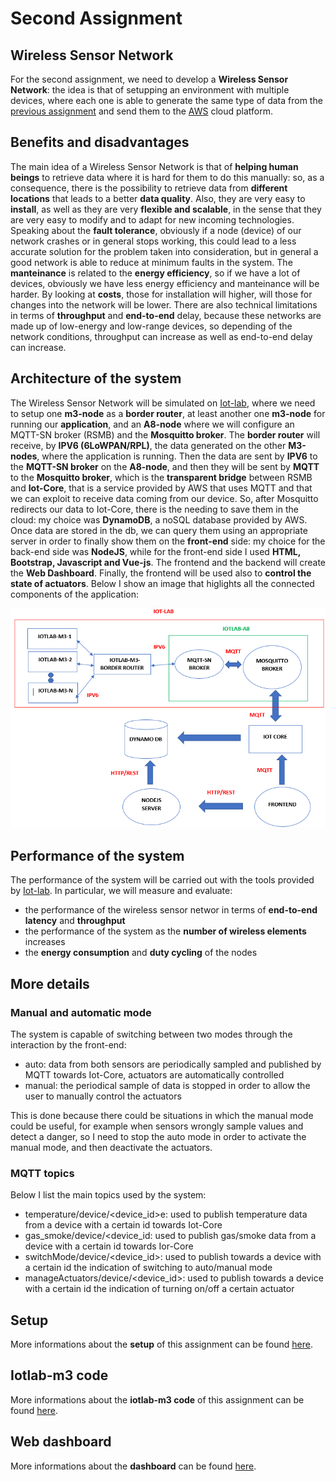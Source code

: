 # Second Assignment

## Wireless Sensor Network
For the second assignment, we need to develop a **Wireless Sensor Network**: the idea is that of setupping an environment with multiple devices, where each one is able to generate the same type of data from the [previous assignment](https://github.com/IvanGiacomoni/Iot-Individual-Assignments/blob/main/FirstAssignment/README.md) and send them to the [AWS](https://aws.amazon.com/education/awseducate/) cloud platform.

## Benefits and disadvantages
The main idea of a Wireless Sensor Network is that of **helping human beings** to retrieve data where it is hard for them to do this manually: so, as a consequence, there is the possibility to retrieve data from **different locations** that leads to a better **data quality**. Also, they are very easy to **install**, as well as they are very **flexible and scalable**, in the sense that they are very easy to modify and to adapt for new incoming technologies. Speaking about the **fault tolerance**, obviously if a node (device) of our network crashes or in general stops working, this could lead to a less accurate solution for the problem taken into consideration, but in general a good network is able to reduce at minimum faults in the system. The **manteinance** is related to the **energy efficiency**, so if we have a lot of devices, obviously we have less energy efficiency and manteinance will be harder. By looking at **costs**, those for installation will higher, will those for changes into the network will be lower. There are also technical limitations in terms of **throughput** and **end-to-end** delay, because these networks are made up of low-energy and low-range devices, so depending of the network conditions, throughput can increase as well as end-to-end delay can increase.

## Architecture of the system
The Wireless Sensor Network will be simulated on [Iot-lab](https://www.iot-lab.info/), where we need to setup one **m3-node** as a **border router**, at least another one **m3-node** for running our **application**, and an **A8-node** where we will configure an MQTT-SN broker (RSMB) and the **Mosquitto broker**. The **border router** will receive, by **IPV6 (6LoWPAN/RPL)**, the data generated on the other **M3-nodes**, where the application is running. Then the data are sent by **IPV6** to the **MQTT-SN broker** on the **A8-node**, and then they will be sent by **MQTT** to the **Mosquitto broker**, which is the **transparent bridge** between RSMB and **Iot-Core**, that is a service provided by AWS that uses MQTT and that we can exploit to receive data coming from our device. So, after Mosquitto redirects our data to Iot-Core, there is the needing to save them in the cloud: my choice was **DynamoDB**, a noSQL database provided by AWS. Once data are stored in the db, we can query them using an appropriate server in order to finally show them on the **front-end** side: my choice for the back-end side was **NodeJS**, while for the front-end side I used **HTML, Bootstrap, Javascript and Vue-js**. The frontend and the backend will create the **Web Dashboard**. Finally, the frontend will be used also to **control the state of actuators**. Below I show an image that higlights all the connected components of the application:

![img](https://github.com/IvanGiacomoni/Iot-Individual-Assignments/blob/main/SecondAssignment/images/architecture_hw2.png)

## Performance of the system
The performance of the system will be carried out with the tools provided by [Iot-lab](https://www.iot-lab.info/). In particular, we will measure and evaluate:

- the performance of the wireless sensor networ in terms of **end-to-end latency** and **throughput**
- the performance of the system as the **number of wireless elements** increases
- the **energy consumption** and **duty cycling** of the nodes

## More details

### Manual and automatic mode
The system is capable of switching between two modes through the interaction by the front-end:

- auto: data from both sensors are periodically sampled and published by MQTT towards Iot-Core, actuators are automatically controlled
- manual: the periodical sample of data is stopped in order to allow the user to manually control the actuators

This is done because there could be situations in which the manual mode could be useful, for example when sensors wrongly sample values and detect a danger, so I need to stop the auto mode in order to activate the manual mode, and then deactivate the actuators.

### MQTT topics
Below I list the main topics used by the system:

- temperature/device/<device_id>e: used to publish temperature data from a device with a certain id towards Iot-Core
- gas_smoke/device/<device_id: used to publish gas/smoke data from a device with a certain id towards Ior-Core
- switchMode/device/<device_id>: used to publish towards a device with a certain id the indication of switching to auto/manual mode
- manageActuators/device/<device_id>: used to publish towards a device with a certain id the indication of turning on/off a certain actuator

## Setup
More informations about the **setup** of this assignment can be found [here](https://github.com/IvanGiacomoni/Iot-Individual-Assignments/blob/main/SecondAssignment/setup.md).

## Iotlab-m3 code
More informations about the **iotlab-m3 code** of this assignment can be found [here](https://github.com/IvanGiacomoni/Iot-Individual-Assignments/blob/main/SecondAssignment/iotlab-m3_code/README.md).

## Web dashboard
More informations about the **dashboard** can be found [here](https://github.com/IvanGiacomoni/Iot-Individual-Assignments/blob/main/SecondAssignment/dashboard/README.md).
